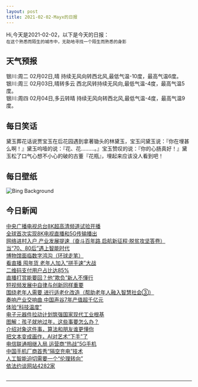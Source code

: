 ```yaml
---
layout: post
title: 2021-02-02-Mayx的日报
---
```


Hi,今天是2021-02-02，以下是今天的日报：<br><small>
在这个熟悉而陌生的城市中，无助地寻找一个陌生而熟悉的身影</small><!--more-->
## 天气预报
银川:周二 02月02日,晴 持续无风向转西北风,最低气温-10度，最高气温6度。<br>银川:周三 02月03日,晴转多云 西北风转持续无风向,最低气温-4度，最高气温5度。<br>银川:周四 02月04日,多云转晴 持续无风向转西北风,最低气温-4度，最高气温9度。
## 每日笑话
黛玉葬花话说贾宝玉在后花园遇到拿著锄头的林黛玉，宝玉问黛玉说：『你在埋甚么啊！』黛玉呜噎的说：『花、花………。』宝玉赞叹的说：『你的心肠真好！』黛玉松了口气心想不小心的破的古董『花瓶』，埋起来应该没人看到吧！
## 每日壁纸
![Bing Background](https://cn.bing.com/th?id=OHR.IronworkFacade_EN-US5302409957_1920x1080.jpg&rf=LaDigue_1920x1080.jpg&pid=hp "Smithsonian National Museum of African American History and Culture, Washington, DC (© tse Pui Lung/Alamy)")
## 今日新闻

[中央广播电视总台8K超高清频道试验开播](http://it.people.com.cn/n1/2021/0202/c1009-32019918.html)   
[全球首次实现8K电视直播和5G传输播出](http://it.people.com.cn/n1/2021/0202/c1009-32019672.html)   
[网络进村入户 产业发展提速（奋斗百年路 启航新征程·脱贫攻坚答卷）](http://it.people.com.cn/n1/2021/0202/c1009-32019903.html)   
[当“70、80后”遇上智能时代](http://it.people.com.cn/n1/2021/0202/c1009-32019850.html)   
[博物馆面临数字鸿沟（环球走笔）](http://it.people.com.cn/n1/2021/0202/c1009-32019910.html)   
[看直播 囤年货 老年人加入“拼手速”大战](http://it.people.com.cn/n1/2021/0202/c1009-32019818.html)   
[二维码支付用户占比达85%](http://it.people.com.cn/n1/2021/0202/c1009-32019917.html)   
[直播打赏能要回？他“欺负”新人不懂行](http://it.people.com.cn/n1/2021/0202/c1009-32019726.html)   
[短视频发展中自律与创新同样重要](http://it.people.com.cn/n1/2021/0202/c1009-32019669.html)   
[围绕老年人需要 进行适老化改造（帮助老年人融入智慧社会③）](http://it.people.com.cn/n1/2021/0202/c1009-32019919.html)   
[奏响产业交响曲 中国声谷7年产值超千亿元](http://it.people.com.cn/n1/2021/0202/c1009-32019653.html)   
[体验“科技温度”](http://it.people.com.cn/n1/2021/0202/c1009-32019932.html)   
[电子元器件拉动计划筑强国家现代工业根基](http://it.people.com.cn/n1/2021/0202/c1009-32019640.html)   
[图解：孩子就地过年，这些事要怎么办？](http://it.people.com.cn/n1/2021/0201/c1009-32019025.html)   
[介绍对象这件事，算法和朋友谁更懂你](http://it.people.com.cn/n1/2021/0201/c1009-32018334.html)   
[把文本变成画作，AI对艺术“下手”了](http://it.people.com.cn/n1/2021/0201/c1009-32018332.html)   
[电信联通相继入局 运营商“热战”5G手机](http://it.people.com.cn/n1/2021/0201/c1009-32018386.html)   
[中国手机厂商首秀“隔空充电”技术](http://it.people.com.cn/n1/2021/0201/c1009-32018414.html)   
[人工智能迫切需要一个“伦理转向”](http://it.people.com.cn/n1/2021/0201/c1009-32018415.html)   
[依法约谈网站4282家](http://it.people.com.cn/n1/2021/0201/c1009-32018430.html)   
<br />

***

<small></small>
